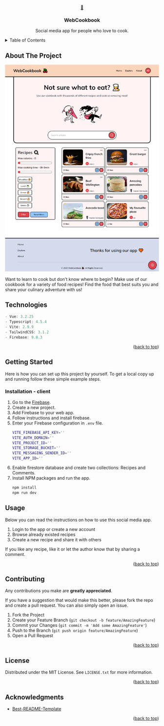 <div id="top"></div>

<!-- PROJECT HEADER -->
<br />
<div align="center">
  <a href="https://github.com/kajtd/WebCookbook">
    🍒
  </a>

  <h3 align="center">WebCookbook</h3>
  <p align="center">
    Social media app for people who love to cook.
  </p>
</div>

<!-- TABLE OF CONTENTS -->
<details>
  <summary>Table of Contents</summary>
  <ul>
    <li><a href="#about-the-project">About The Project</a></li>
    <li><a href="#technologies">Technologies</a></li>
    <li><a href="#getting-started">Getting Started</a></li>
    <li><a href="#usage">Usage</a></li>
    <li><a href="#contributing">Contributing</a></li>
    <li><a href="#license">License</a></li>
    <li><a href="#acknowledgments">Acknowledgments</a></li>
  </ul>
</details>

<!-- ABOUT THE PROJECT -->

## About The Project

![Website image](./screencapture.png)

Want to learn to cook but don't know where to begin? Make use of our cookbook for a variety of food recipes! Find the food that best suits you and share your culinary adventure with us!

<!-- TECHNOLOGIES -->

## Technologies

```js
- Vue: 3.2.25
- Typescript: 4.5.4
- Vite: 2.9.9
- TailwindCSS: 3.1.2
- Firebase: 9.8.3
```

<p align="right">(<a href="#top">back to top</a>)</p>
<!-- GETTING STARTED -->

## Getting Started

Here is how you can set up this project by yourself.
To get a local copy up and running follow these simple example steps.

### Installation - client

1.  Go to the [Firebase](https://console.firebase.google.com).
2.  Create a new project.
3.  Add Firebase to your web app.
4.  Follow instructions and install firebase.
5.  Enter your Firebase configuration in `.env` file.
    ```sh
    VITE_FIREBASE_API_KEY=''
    VITE_AUTH_DOMAIN=''
    VITE_PROJECT_ID=''
    VITE_STORAGE_BUCKET=''
    VITE_MESSAGING_SENDER_ID=''
    VITE_APP_ID=''
    ```
6.  Enable firestore database and create two collections: Recipes and Comments.
7.  Install NPM packages and run the app.
    ```sh
    npm install
    npm run dev
    ```

<!-- USAGE -->

## Usage

Below you can read the instructions on how to use this social media app.

<ol>
    <li>Login to the app or create a new account</li>
    <li>Browse already existed recipes</li>
    <li>Create a new recipe and share it with others</li>
</ol>

If you like any recipe, like it or let the author know that by sharing a comment.

<p align="right">(<a href="#top">back to top</a>)</p>

<!-- CONTRIBUTING -->

## Contributing

Any contributions you make are **greatly appreciated**.

If you have a suggestion that would make this better, please fork the repo and create a pull request. You can also simply open an issue.

1. Fork the Project
2. Create your Feature Branch (`git checkout -b feature/AmazingFeature`)
3. Commit your Changes (`git commit -m 'Add some AmazingFeature'`)
4. Push to the Branch (`git push origin feature/AmazingFeature`)
5. Open a Pull Request

<p align="right">(<a href="#top">back to top</a>)</p>

<!-- LICENSE -->

## License

Distributed under the MIT License. See `LICENSE.txt` for more information.

<p align="right">(<a href="#top">back to top</a>)</p>

## Acknowledgments

- [Best-README-Template](https://github.com/othneildrew/Best-README-Template)

<p align="right">(<a href="#top">back to top</a>)</p>
